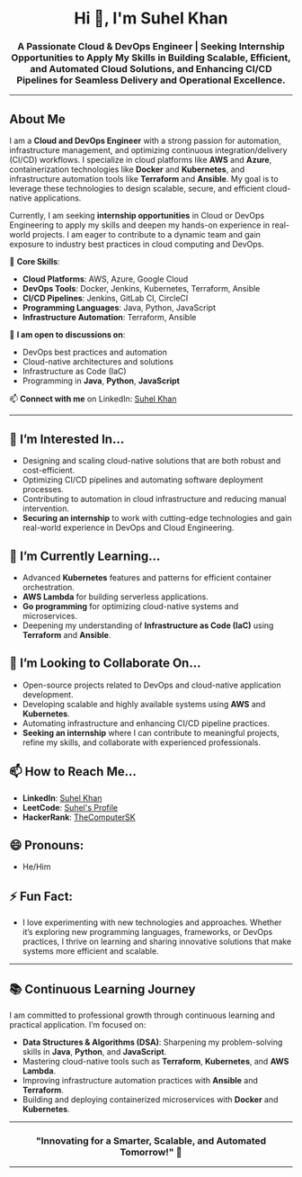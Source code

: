<h1 align="center">Hi 👋, I'm Suhel Khan</h1>
<h3 align="center">A Passionate Cloud & DevOps Engineer | Seeking Internship Opportunities to Apply My Skills in Building Scalable, Efficient, and Automated Cloud Solutions, and Enhancing CI/CD Pipelines for Seamless Delivery and Operational Excellence.</h3>

---

## About Me
I am a **Cloud and DevOps Engineer** with a strong passion for automation, infrastructure management, and optimizing continuous integration/delivery (CI/CD) workflows. I specialize in cloud platforms like **AWS** and **Azure**, containerization technologies like **Docker** and **Kubernetes**, and infrastructure automation tools like **Terraform** and **Ansible**. My goal is to leverage these technologies to design scalable, secure, and efficient cloud-native applications.

Currently, I am seeking **internship opportunities** in Cloud or DevOps Engineering to apply my skills and deepen my hands-on experience in real-world projects. I am eager to contribute to a dynamic team and gain exposure to industry best practices in cloud computing and DevOps.

🔧 **Core Skills**:
- **Cloud Platforms**: AWS, Azure, Google Cloud
- **DevOps Tools**: Docker, Jenkins, Kubernetes, Terraform, Ansible
- **CI/CD Pipelines**: Jenkins, GitLab CI, CircleCI
- **Programming Languages**: Java, Python, JavaScript
- **Infrastructure Automation**: Terraform, Ansible

💬 **I am open to discussions on**:
- DevOps best practices and automation
- Cloud-native architectures and solutions
- Infrastructure as Code (IaC)
- Programming in **Java**, **Python**, **JavaScript**

📫 **Connect with me** on LinkedIn: [Suhel Khan](https://www.linkedin.com/in/suhelkhan781)

---

## 👀 I’m Interested In...
- Designing and scaling cloud-native solutions that are both robust and cost-efficient.
- Optimizing CI/CD pipelines and automating software deployment processes.
- Contributing to automation in cloud infrastructure and reducing manual intervention.
- **Securing an internship** to work with cutting-edge technologies and gain real-world experience in DevOps and Cloud Engineering.

## 🌱 I’m Currently Learning...
- Advanced **Kubernetes** features and patterns for efficient container orchestration.
- **AWS Lambda** for building serverless applications.
- **Go programming** for optimizing cloud-native systems and microservices.
- Deepening my understanding of **Infrastructure as Code (IaC)** using **Terraform** and **Ansible**.

## 💞️ I’m Looking to Collaborate On...
- Open-source projects related to DevOps and cloud-native application development.
- Developing scalable and highly available systems using **AWS** and **Kubernetes**.
- Automating infrastructure and enhancing CI/CD pipeline practices.
- **Seeking an internship** where I can contribute to meaningful projects, refine my skills, and collaborate with experienced professionals.

## 📫 How to Reach Me...
- **LinkedIn**: [Suhel Khan](https://www.linkedin.com/in/suhelkhan781)
- **LeetCode**: [Suhel's Profile](https://leetcode.com/u/if2qkmhzco/)
- **HackerRank**: [TheComputerSK](https://www.hackerrank.com/profile/thecomputersk)

## 😄 Pronouns:
- He/Him

## ⚡ Fun Fact:
- I love experimenting with new technologies and approaches. Whether it’s exploring new programming languages, frameworks, or DevOps practices, I thrive on learning and sharing innovative solutions that make systems more efficient and scalable.

---

## 📚 Continuous Learning Journey
I am committed to professional growth through continuous learning and practical application. I’m focused on:
- **Data Structures & Algorithms (DSA)**: Sharpening my problem-solving skills in **Java**, **Python**, and **JavaScript**.
- Mastering cloud-native tools such as **Terraform**, **Kubernetes**, and **AWS Lambda**.
- Improving infrastructure automation practices with **Ansible** and **Terraform**.
- Building and deploying containerized microservices with **Docker** and **Kubernetes**.

---

<h3 align="center">"Innovating for a Smarter, Scalable, and Automated Tomorrow!" 🚀</h3>

---
